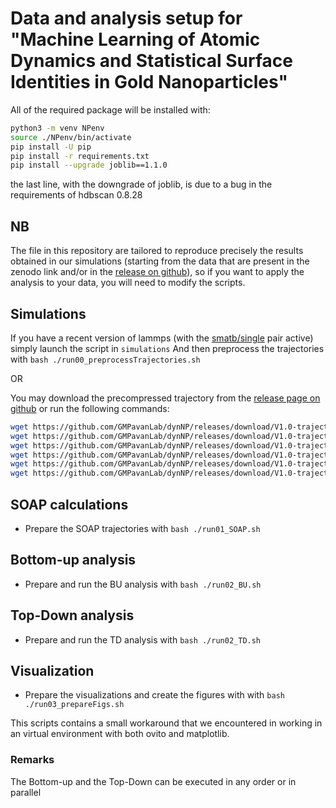 # Data and analysis setup for "Machine Learning of Atomic Dynamics and Statistical Surface Identities in Gold Nanoparticles"

All of the required package will be installed with:

``` bash
python3 -m venv NPenv
source ./NPenv/bin/activate
pip install -U pip
pip install -r requirements.txt
pip install --upgrade joblib==1.1.0
```

the last line, with the downgrade of joblib, is due to a bug in the requirements of hdbscan 0.8.28

## NB

The file in this repository are tailored to reproduce precisely the results obtained in our simulations (starting from the data that are present in the zenodo link and/or in the [release on github](https://github.com/GMPavanLab/dynNP/releases/tag/V1.0-trajectories)), so if you want to apply the analysis to your data, you will need to modify the scripts.

## Simulations

If you have a recent version of lammps (with the [smatb/single](https://docs.lammps.org/pair_smatb.html) pair active) simply launch the script in `simulations`
And then preprocess the trajectories with `bash ./run00_preprocessTrajectories.sh`

OR

You may download the precompressed trajectory from the [release page on github](https://github.com/GMPavanLab/dynNP/releases/tag/V1.0-trajectories) or run the following commands:

```bash
wget https://github.com/GMPavanLab/dynNP/releases/download/V1.0-trajectories/dh348_3_2_3.hdf5
wget https://github.com/GMPavanLab/dynNP/releases/download/V1.0-trajectories/dh348_3_2_3_fitted.hdf5
wget https://github.com/GMPavanLab/dynNP/releases/download/V1.0-trajectories/ico309.hdf5
wget https://github.com/GMPavanLab/dynNP/releases/download/V1.0-trajectories/ico309_fitted.hdf5
wget https://github.com/GMPavanLab/dynNP/releases/download/V1.0-trajectories/to309_9_4.hdf5
wget https://github.com/GMPavanLab/dynNP/releases/download/V1.0-trajectories/to309_9_4_fitted.hdf5

```

## SOAP calculations

- Prepare the SOAP trajectories with `bash ./run01_SOAP.sh`

## Bottom-up analysis

- Prepare and run the BU analysis with `bash ./run02_BU.sh`

## Top-Down analysis

- Prepare and run the TD analysis with `bash ./run02_TD.sh`

## Visualization

- Prepare the visualizations and create the figures with with `bash ./run03_prepareFigs.sh`

This scripts contains a small workaround that we encountered in working in an virtual environment with both ovito and matplotlib.

### Remarks

The Bottom-up and the Top-Down can be executed in any order or in parallel

